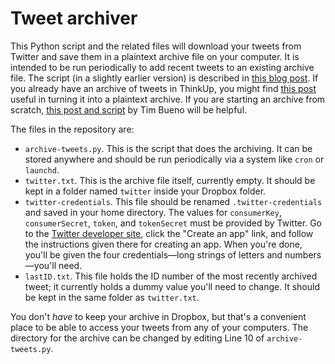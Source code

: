 # Tweet archiver #

This Python script and the related files will download your tweets from Twitter and save them in a plaintext archive file on your computer. It is intended to be run periodically to add recent tweets to an existing archive file. The script (in a slightly earlier version) is described in [this blog post][1]. If you already have an archive of tweets in ThinkUp, you might find [this post][2] useful in turning it into a plaintext archive. If you are starting an archive from scratch, [this post and script][3] by Tim Bueno will be helpful.

The files in the repository are:

* `archive-tweets.py`. This is the script that does the archiving. It can be stored anywhere and should be run periodically via a system like `cron` or `launchd`.
* `twitter.txt`. This is the archive file itself, currently empty. It should be kept in a folder named `twitter` inside your Dropbox folder.
* `twitter-credentials`. This file should be renamed `.twitter-credentials` and saved in your home directory. The values for `consumerKey`, `consumerSecret`, `token`, and `tokenSecret` must be provided by Twitter. Go to the [Twitter developer site][4], click the "Create an app" link, and follow the instructions given there for creating an app. When you're done, you'll be given the four credentials—long strings of letters and numbers—you'll need.
* `lastID.txt`. This file holds the ID number of the most recently archived tweet; it currently holds a dummy value you'll need to change. It should be kept in the same folder as `twitter.txt`.

You don't *have* to keep your archive in Dropbox, but that's a convenient place to be able to access your tweets from any of your computers. The directory for the archive can be changed by editing Line 10 of `archive-tweets.py`.



[1]: http://www.leancrew.com/all-this/2012/07/archiving-tweets-without-ifttt/
[2]: http://www.leancrew.com/all-this/2012/07/archiving-tweets/
[3]: http://www.timbueno.com/2012/07/07/rolling-my-own-automatic-tweet-archiver
[4]: https://dev.twitter.com/
